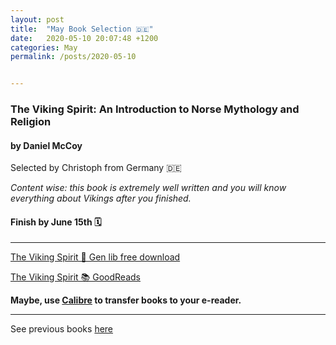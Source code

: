 ```yaml
---
layout: post
title:  "May Book Selection 🇩🇪"
date:   2020-05-10 20:07:48 +1200
categories: May
permalink: /posts/2020-05-10


---
```


### The Viking Spirit: An Introduction to Norse Mythology and Religion
#### by Daniel McCoy


Selected by Christoph from Germany 🇩🇪

*Content wise: this book is extremely well written and you will know everything about Vikings after you finished.*

#### Finish by June 15th 🗓️
---

[The Viking Spirit 🔗 Gen lib free download](https://libgen.is/book/index.php?md5=47A9AC359DC8308BB7ED484F87652338)

[The Viking Spirit 📚 GoodReads](https://www.goodreads.com/book/show/30359031-the-viking-spirit)

**Maybe, use [Calibre](https://calibre-ebook.com/) to transfer books to your e-reader.**

___

See previous books [here](https://carla-paloma.github.io/book-club/) 
